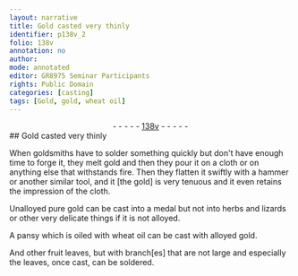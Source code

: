 ```yaml
---
layout: narrative
title: Gold casted very thinly
identifier: p138v_2
folio: 138v
annotation: no
author:
mode: annotated
editor: GR8975 Seminar Participants
rights: Public Domain
categories: [casting]
tags: [Gold, gold, wheat oil]
---
```


 <div class="folio" align="center">- - - - - <a href="http://gallica.bnf.fr/ark:/12148/btv1b10500001g/f282.item.r=" target="_blank">138v</a> - - - - - </div> 
## <span class="material">Gold</span> casted very thinly

  <span class="activity"></span> 
 When <span class="profession">goldsmiths</span> have to solder something quickly but don't have enough time to forge it, they melt <span class="material">gold</span> and then they pour it on a <span class="tool">cloth</span> or on anything else that withstands fire. Then they flatten it swiftly with a <span class="tool">hammer</span> or another similar tool, and it [the gold] is very tenuous and it even retains the impression of the cloth. 
 
 Unalloyed pure <span class="material">gold</span> can be cast into a medal but not into <span class="plant">herbs</span> and <span class="animal">lizards</span> or other very delicate things if it is not alloyed. 
 
 A <span class="plant">pansy</span> which is oiled with <span class="material">wheat oil</span> can be cast with alloyed <span class="material">gold</span>. 
 
 And other <span class="plant">fruit leaves</span>, but with branch[es] that are not large and especially the leaves, once cast, can be soldered. 
 